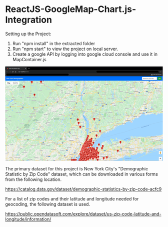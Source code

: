 # ReactJS-GoogleMap-Chart.js-Integration

Setting up the Project:
1) Run "npm install" in the extracted folder
2) Run "npm start" to view the project on local server.
3) Create a google API by logging into google cloud console and use it in MapContainer.js



![](src/Screenshot.jpg)


The primary dataset for this project is New York City's "Demographic Statistic by Zip Code" dataset, which can be downloaded in various forms from the following location.

https://catalog.data.gov/dataset/demographic-statistics-by-zip-code-acfc9

For a list of zip codes and their latitude and longitude needed for geocoding, the following dataset is used.

https://public.opendatasoft.com/explore/dataset/us-zip-code-latitude-and-longitude/information/
